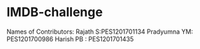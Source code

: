 # IMDB-challenge
Names of Contributors:
Rajath S:PES1201701134
Pradyumna YM: PES1201700986
Harish PB : PES1201701435
